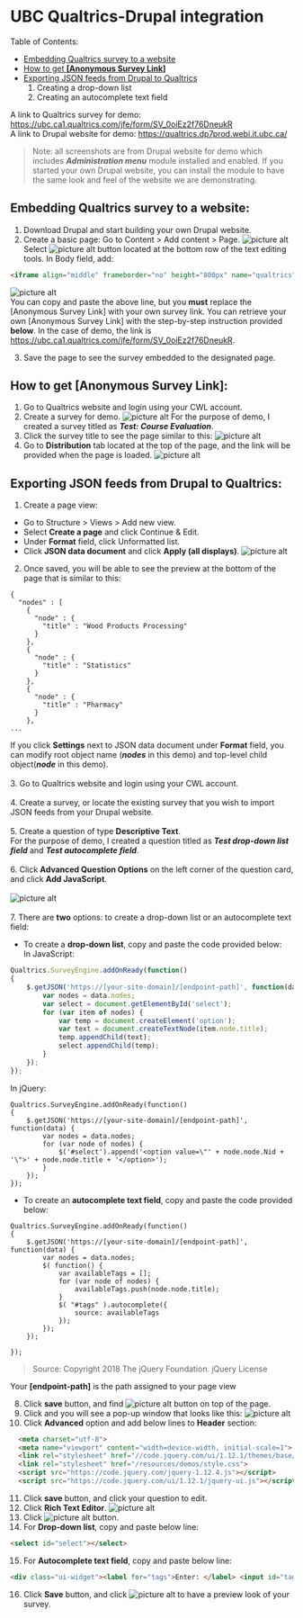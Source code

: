 # UBC Qualtrics-Drupal integration
Table of Contents:
* <a href="#embedding-qualtrics-survey">Embedding Qualtrics survey to a website</a>
* <a href="#anonymous-survey-link">How to get __[Anonymous Survey Link]__</a>
* <a href="#exporting-json-feeds">Exporting JSON feeds from Drupal to Qualtrics</a>
	1. Creating a drop-down list
	2. Creating an autocomplete text field

A link to Qualtrics survey for demo: https://ubc.ca1.qualtrics.com/jfe/form/SV_0oiEz2f76DneukR
<br />
A link to Drupal website for demo: https://qualtrics.dp7prod.webi.it.ubc.ca/
> Note: all screenshots are from Drupal website for demo which includes ___Administration menu___ module installed and enabled. If you started your own Drupal website, you can install the module to have the same look and feel of the website we are demonstrating.
## <div id="embedding-qualtrics-survey">Embedding Qualtrics survey to a website:</div>
1. Download Drupal and start building your own Drupal website.
2. Create a basic page:
    Go to Content > Add content > Page.
    ![picture alt](screenshots/img11.png)
    Select ![picture alt](screenshots/img15.png) button located at the bottom row of the text editing tools.
    In Body field, add:
    <br />
```html
<iframe align="middle" frameborder="no" height="800px" name="qualtrics" scrolling="auto" src=[Anonymous Survey Link] width="800px"></iframe>
```
![picture alt](screenshots/img14.png)
<br />
You can copy and paste the above line, but you __must__ replace the [Anonymous Survey Link] with your own survey link.
You can retrieve your own [Anonymous Survey Link] with the step-by-step instruction provided __below__.
In the case of demo, the link is https://ubc.ca1.qualtrics.com/jfe/form/SV_0oiEz2f76DneukR.

3. Save the page to see the survey embedded to the designated page.

## How to get __[Anonymous Survey Link]__:
1. Go to Qualtrics website and login using your CWL account.
2. Create a survey for demo.
![picture alt](screenshots/img8.png)
For the purpose of demo, I created a survey titled as ___Test: Course Evaluation___.
3. Click the survey title to see the page similar to this:
![picture alt](screenshots/img9.png)
4. Go to __Distribution__ tab located at the top of the page, and the link will be provided when the page is loaded.
![picture alt](screenshots/img10.png)

## Exporting JSON feeds from Drupal to Qualtrics:
1. Create a page view:
* Go to Structure > Views > Add new view.
* Select __Create a page__ and click Continue & Edit.
* Under __Format__ field, click Unformatted list.
* Click __JSON data document__ and click __Apply (all displays)__.
![picture alt](screenshots/img16.png)<br />
2. Once saved, you will be able to see the preview at the bottom of the page that is similar to this:
```
{
  "nodes" : [
    {
      "node" : {
        "title" : "Wood Products Processing"
      }
    },
    {
      "node" : {
        "title" : "Statistics"
      }
    },
    {
      "node" : {
        "title" : "Pharmacy"
      }
    },
...
```
If you click __Settings__ next to JSON data document under __Format__ field, you can modify root object name (___nodes___ in this demo) and top-level child object(___node___ in this demo).<br /><br />
3. Go to Qualtrics website and login using your CWL account.<br /><br />
4. Create a survey, or locate the existing survey that you wish to import JSON feeds from your Drupal website.<br /><br />
5. Create a question of type __Descriptive Text__.<br />
For the purpose of demo, I created a question titled as ___Test drop-down list field___ and ___Test autocomplete field___.<br /><br />
6. Click __Advanced Question Options__ on the left corner of the question card, and click __Add JavaScript__.<br /><br />
![picture alt](screenshots/img21.png)<br /><br />
7. There are __two__ options: to create a drop-down list or an autocomplete text field:<br />
* To create a __drop-down list__, copy and paste the code provided below:<br />
In JavaScript:
```javascript
Qualtrics.SurveyEngine.addOnReady(function()
{
	$.getJSON('https://[your-site-domain]/[endpoint-path]', function(data) {
		var nodes = data.nodes;
		var select = document.getElementById('select');
		for (var item of nodes) {
			var temp = document.createElement('option');
			var text = document.createTextNode(item.node.title);
			temp.appendChild(text);
			select.appendChild(temp);
		}
	});
});
```
In jQuery:
```jquery
Qualtrics.SurveyEngine.addOnReady(function()
{
	$.getJSON('https://[your-site-domain]/[endpoint-path]', function(data) {
		var nodes = data.nodes;
		for (var node of nodes) {
			$('#select').append('<option value=\"' + node.node.Nid + '\">' + node.node.title + '</option>');
		}
	});
});
```
* To create an __autocomplete text field__, copy and paste the code provided below:<br />
```jquery
Qualtrics.SurveyEngine.addOnReady(function()
{
	$.getJSON('https://[your-site-domain]/[endpoint-path]', function(data) {
		var nodes = data.nodes;
		$( function() {
			var availableTags = [];
			for (var node of nodes) {
				availableTags.push(node.node.title);
			}
			$( "#tags" ).autocomplete({
				source: availableTags
			});
		});
	});

});
```
> Source: Copyright 2018 The jQuery Foundation. jQuery License

Your __[endpoint-path]__ is the path assigned to your page view

8. Click __save__ button, and find ![picture alt](screenshots/img22.png) button on top of the page.
9. Click and you will see a pop-up window that looks like this:
![picture alt](screenshots/img23.png)
10. Click __Advanced__ option and add below lines to __Header__ section:
```html
  <meta charset="utf-8">
  <meta name="viewport" content="width=device-width, initial-scale=1">
  <link rel="stylesheet" href="//code.jquery.com/ui/1.12.1/themes/base/jquery-ui.css">
  <link rel="stylesheet" href="/resources/demos/style.css">
  <script src="https://code.jquery.com/jquery-1.12.4.js"></script>
  <script src="https://code.jquery.com/ui/1.12.1/jquery-ui.js"></script>
```
11. Click __save__ button, and click your question to edit.
12. Click __Rich Text Editor__.
![picture alt](screenshots/img25.png)
13. Click ![picture alt](screenshots/img26.png) button.
14. For __Drop-down list__, copy and paste below line:
```html
<select id="select"></select>
```
15. For __Autocomplete text field__, copy and paste below line:
```html
<div class="ui-widget"><label for="tags">Enter: </label> <input id="tags" /></div>
```
16. Click __Save__ button, and click ![picture alt](screenshots/img24.png) to have a preview look of your survey.

